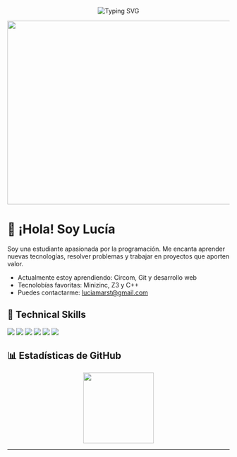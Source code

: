 <p align="center">
  <img weigth="500px" src="https://readme-typing-svg.herokuapp.com?color=FF69B4&center=true&vCenter=true&lines=Desarrolladora;Estudiante+de+Informática;" alt="Typing SVG" /> 
</p>

<p align="center">  
   <img width="1404" height="416" alt="Captura desde 2025-07-30 17-22-40" src="https://github.com/user-attachments/assets/dda1a340-5c97-4fad-9b95-7c997fd486ea" />
</p>


# 👋 ¡Hola! Soy Lucía

Soy una estudiante apasionada por la programación. Me encanta aprender nuevas tecnologías, resolver problemas y trabajar en proyectos que aporten valor.

- Actualmente estoy aprendiendo: Circom, Git y desarrollo web
- Tecnolobías favoritas: Minizinc, Z3 y C++
- Puedes contactarme: luciamarst@gmail.com
  
## 💼 Technical Skills

<p align="left">
  <img src="https://img.shields.io/badge/C++-00599C?style=for-the-badge&logo=c%2b%2b&logoColor=white" />
  <img src="https://img.shields.io/badge/Python-3776AB?style=for-the-badge&logo=python&logoColor=white" />
  <img src="https://img.shields.io/badge/Java-F89820?style=for-the-badge&logo=java&logoColor=white" />
  <img src="https://img.shields.io/badge/LaTeX-008080?style=for-the-badge&logo=latex&logoColor=white" />
  <img src="https://img.shields.io/badge/⚙️%20Z3_Solver-007ACC?style=for-the-badge&logoColor=white" />
  <img src="https://img.shields.io/badge/🧩%20MiniZinc-A64AC9?style=for-the-badge&logoColor=white" />
</p>


## 📊 Estadísticas de GitHub

<p align="center">
  <img height="160px" src="https://github-readme-stats.vercel.app/api?username=luciamarst&show_icons=true&theme=radical" /> 
</p>



---
